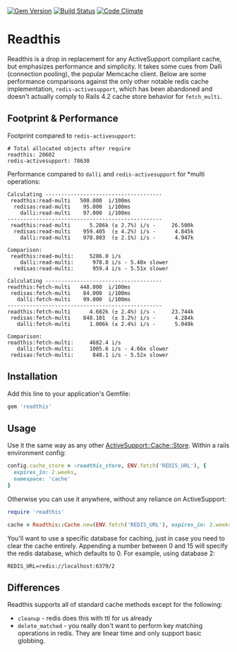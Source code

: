 [![Gem Version](https://badge.fury.io/rb/readthis.svg)](http://badge.fury.io/rb/readthis)
[![Build Status](https://travis-ci.org/sorentwo/readthis.svg?branch=master)](https://travis-ci.org/sorentwo/readthis)
[![Code Climate](https://codeclimate.com/github/sorentwo/readthis/badges/gpa.svg)](https://codeclimate.com/github/sorentwo/readthis)

# Readthis

Readthis is a drop in replacement for any ActiveSupport compliant cache, but
emphasizes performance and simplicity. It takes some cues from Dalli (connection
pooling), the popular Memcache client. Below are some performance comparisons
against the only other notable redis cache implementation, `redis-activesupport`,
which has been abandoned and doesn't actually comply to Rails 4.2 cache store
behavior for `fetch_multi`.

## Footprint & Performance

Footprint compared to `redis-activesupport`:

```
# Total allocated objects after require
readthis: 20602
redis-activesupport: 78630
```

Performance compared to `dalli` and `redis-activesupport` for \*multi
operations:

```
Calculating -------------------------------------
 readthis:read-multi   500.000  i/100ms
  redisas:read-multi    95.000  i/100ms
    dalli:read-multi    97.000  i/100ms
-------------------------------------------------
 readthis:read-multi      5.286k (± 2.7%) i/s -     26.500k
  redisas:read-multi    959.405  (± 4.2%) i/s -      4.845k
    dalli:read-multi    978.803  (± 2.1%) i/s -      4.947k

Comparison:
 readthis:read-multi:     5286.0 i/s
    dalli:read-multi:      978.8 i/s - 5.40x slower
  redisas:read-multi:      959.4 i/s - 5.51x slower

Calculating -------------------------------------
readthis:fetch-multi   448.000  i/100ms
 redisas:fetch-multi    84.000  i/100ms
   dalli:fetch-multi    99.000  i/100ms
-------------------------------------------------
readthis:fetch-multi      4.682k (± 2.4%) i/s -     23.744k
 redisas:fetch-multi    848.101  (± 3.2%) i/s -      4.284k
   dalli:fetch-multi      1.006k (± 2.4%) i/s -      5.049k

Comparison:
readthis:fetch-multi:     4682.4 i/s
   dalli:fetch-multi:     1005.6 i/s - 4.66x slower
 redisas:fetch-multi:      848.1 i/s - 5.52x slower
```

## Installation

Add this line to your application's Gemfile:

```ruby
gem 'readthis'
```

## Usage

Use it the same way as any other [ActiveSupport::Cache::Store][store]. Within a
rails environment config:

```ruby
config.cache_store = :readthis_store, ENV.fetch('REDIS_URL'), {
  expires_in: 2.weeks,
  namespace: 'cache'
}
```

Otherwise you can use it anywhere, without any reliance on ActiveSupport:

```ruby
require 'readthis'

cache = Readthis::Cache.new(ENV.fetch('REDIS_URL'), expires_in: 2.weeks)
```

You'll want to use a specific database for caching, just in case you need to
clear the cache entirely. Appending a number between 0 and 15 will specify the
redis database, which defaults to 0. For example, using database 2:

```
REDIS_URL=redis://localhost:6379/2
```

## Differences

Readthis supports all of standard cache methods except for the following:

* `cleanup` - redis does this with ttl for us already
* `delete_matched` - you really don't want to perform key matching operations
  in redis. They are linear time and only support basic globbing.

[store]: http://api.rubyonrails.org/classes/ActiveSupport/Cache/Store.html

